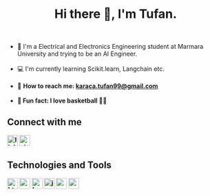 <h1 align="center"> Hi there 👋, I'm Tufan.</h1>

<br>

<ul>
<li>🏫 I'm a Electrical and Electronics Engineering student at Marmara University and trying to be an AI Engineer.</li>
<br>
<li>💻 I'm currently learning Scikit.learn, Langchain etc.</li>
<br>
<li>📧 <b>How to reach me:<b> <a href="mailto:karaca.tufan99@gmail.com">karaca.tufan99@gmail.com</a></li>
<br>
<li>🕺 Fun fact: I love basketball 🏀🏀</li>
</ul>

## Connect with me
<a href="https://www.linkedin.com/in/tufankaraca/" target="_blank"><img src="https://upload.wikimedia.org/wikipedia/commons/c/ca/LinkedIn_logo_initials.png" alt="linkedin" width="25px"></a>
<a href="https://stackoverflow.com/users/19708362/tufankaraca" target="_blank"><img src="https://upload.wikimedia.org/wikipedia/commons/e/ef/Stack_Overflow_icon.svg" alt="stackoverflow" width="25px"></a>

## Technologies and Tools
<a href="https://html.com/" target="_blank"><img src="https://logos-download.com/wp-content/uploads/2017/07/HTML5_badge.png" alt="html" width="25px"></a>
<a href="https://www.w3schools.com/css" target="_blank"><img src="https://upload.wikimedia.org/wikipedia/commons/6/62/CSS3_logo.svg" alt="css" width="25px"></a>
<a href="https://getbootstrap.com" target="_blank"><img src="https://upload.wikimedia.org/wikipedia/commons/b/b2/Bootstrap_logo.svg" alt="bootstrap" width="25px"></a>
<a href="https://www.javascript.com/" target="_blank"><img src="https://upload.wikimedia.org/wikipedia/commons/6/6a/JavaScript-logo.png" alt="javascript" width="25px"></a>
<a href="https://reactjs.org/" target="_blank"><img src="https://upload.wikimedia.org/wikipedia/commons/a/a7/React-icon.svg" alt="react.js" width="25px"></a>
<a href="https://code.visualstudio.com/" target="_blank"><img src="https://upload.wikimedia.org/wikipedia/commons/9/9a/Visual_Studio_Code_1.35_icon.svg" alt="vs code" width="25px"></a>
